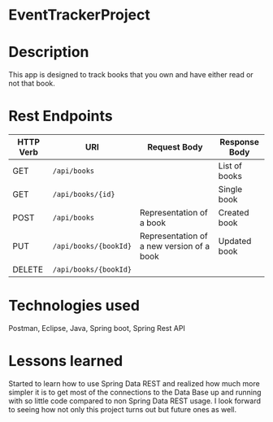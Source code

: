 # EventTrackerProject


# Description
This app is designed to track books that you own and have either read or not that book. 

# Rest Endpoints
| HTTP Verb | URI                      | Request Body | Response Body |
|-----------|--------------------------|--------------|---------------|
| GET       | `/api/books`          |              | List of books |
| GET       | `/api/books/{id}` |              | Single book   | 
| POST      | `/api/books`          | Representation of a book| Created book |
| PUT       | `/api/books/{bookId}` | Representation of a new version of a book | Updated book|
| DELETE    | `/api/books/{bookId}` |              |                | 

# Technologies used
Postman, Eclipse, Java, Spring boot, Spring Rest API

# Lessons learned
Started to learn how to use Spring Data REST and realized how much more simpler it is to get most of the connections to the Data Base up and running with so little code compared to non Spring Data REST usage. I look forward to seeing how not only this project turns out but future ones as well.
